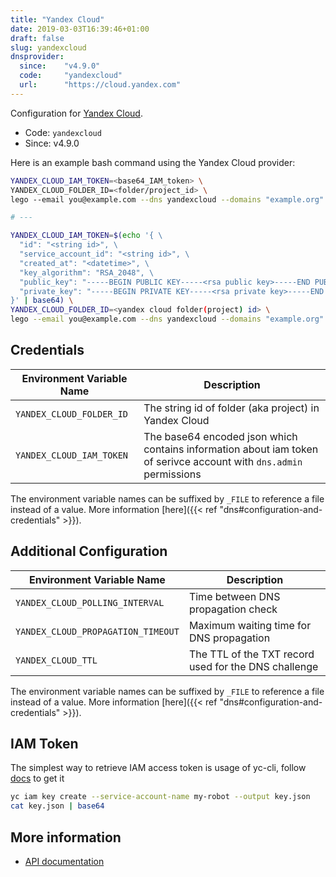 ```yaml
---
title: "Yandex Cloud"
date: 2019-03-03T16:39:46+01:00
draft: false
slug: yandexcloud
dnsprovider:
  since:    "v4.9.0"
  code:     "yandexcloud"
  url:      "https://cloud.yandex.com"
---
```


<!-- THIS DOCUMENTATION IS AUTO-GENERATED. PLEASE DO NOT EDIT. -->
<!-- providers/dns/yandexcloud/yandexcloud.toml -->
<!-- THIS DOCUMENTATION IS AUTO-GENERATED. PLEASE DO NOT EDIT. -->


Configuration for [Yandex Cloud](https://cloud.yandex.com).


<!--more-->

- Code: `yandexcloud`
- Since: v4.9.0


Here is an example bash command using the Yandex Cloud provider:

```bash
YANDEX_CLOUD_IAM_TOKEN=<base64_IAM_token> \
YANDEX_CLOUD_FOLDER_ID=<folder/project_id> \
lego --email you@example.com --dns yandexcloud --domains "example.org" --domains "*.example.org" run

# ---

YANDEX_CLOUD_IAM_TOKEN=$(echo '{ \
  "id": "<string id>", \
  "service_account_id": "<string id>", \
  "created_at": "<datetime>", \
  "key_algorithm": "RSA_2048", \
  "public_key": "-----BEGIN PUBLIC KEY-----<rsa public key>-----END PUBLIC KEY-----", \
  "private_key": "-----BEGIN PRIVATE KEY-----<rsa private key>-----END PRIVATE KEY-----" \
}' | base64) \
YANDEX_CLOUD_FOLDER_ID=<yandex cloud folder(project) id> \
lego --email you@example.com --dns yandexcloud --domains "example.org" --domains "*.example.org" run
```




## Credentials

| Environment Variable Name | Description |
|-----------------------|-------------|
| `YANDEX_CLOUD_FOLDER_ID` | The string id of folder (aka project) in Yandex Cloud |
| `YANDEX_CLOUD_IAM_TOKEN` | The base64 encoded json which contains information about iam token of serivce account with `dns.admin` permissions |

The environment variable names can be suffixed by `_FILE` to reference a file instead of a value.
More information [here]({{< ref "dns#configuration-and-credentials" >}}).


## Additional Configuration

| Environment Variable Name | Description |
|--------------------------------|-------------|
| `YANDEX_CLOUD_POLLING_INTERVAL` | Time between DNS propagation check |
| `YANDEX_CLOUD_PROPAGATION_TIMEOUT` | Maximum waiting time for DNS propagation |
| `YANDEX_CLOUD_TTL` | The TTL of the TXT record used for the DNS challenge |

The environment variable names can be suffixed by `_FILE` to reference a file instead of a value.
More information [here]({{< ref "dns#configuration-and-credentials" >}}).

## IAM Token

The simplest way to retrieve IAM access token is usage of yc-cli,
follow [docs](https://cloud.yandex.ru/docs/iam/operations/iam-token/create-for-sa) to get it

```bash
yc iam key create --service-account-name my-robot --output key.json
cat key.json | base64
```



## More information

- [API documentation](https://cloud.yandex.com/en/docs/dns/quickstart)

<!-- THIS DOCUMENTATION IS AUTO-GENERATED. PLEASE DO NOT EDIT. -->
<!-- providers/dns/yandexcloud/yandexcloud.toml -->
<!-- THIS DOCUMENTATION IS AUTO-GENERATED. PLEASE DO NOT EDIT. -->
